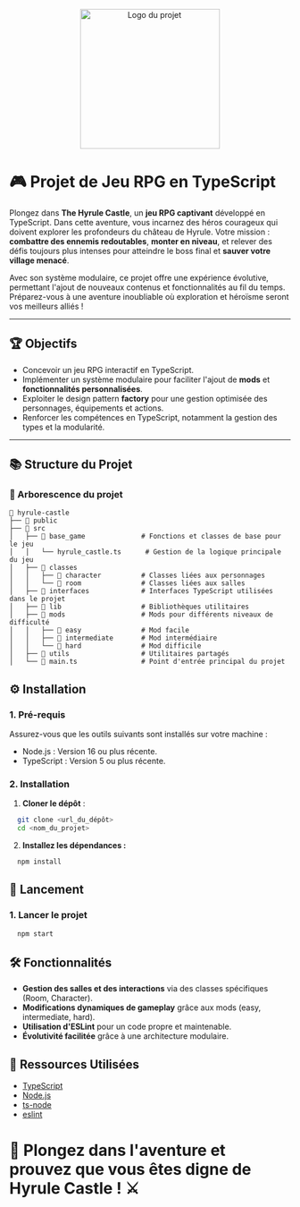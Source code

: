<p align="center">
  <img src="./public/castle.png" alt="Logo du projet" width="250">
</p>

# 🎮 Projet de Jeu RPG en TypeScript

Plongez dans **The Hyrule Castle**, un **jeu RPG captivant** développé en TypeScript. Dans cette aventure, vous incarnez des héros courageux qui doivent explorer les profondeurs du château de Hyrule. Votre mission : **combattre des ennemis redoutables**, **monter en niveau**, et relever des défis toujours plus intenses pour atteindre le boss final et **sauver votre village menacé**. 

Avec son système modulaire, ce projet offre une expérience évolutive, permettant l'ajout de nouveaux contenus et fonctionnalités au fil du temps. Préparez-vous à une aventure inoubliable où exploration et héroïsme seront vos meilleurs alliés !

---

## 🏆 Objectifs

- Concevoir un jeu RPG interactif en TypeScript.
- Implémenter un système modulaire pour faciliter l'ajout de **mods** et **fonctionnalités personnalisées**.
- Exploiter le design pattern **factory** pour une gestion optimisée des personnages, équipements et actions.
- Renforcer les compétences en TypeScript, notamment la gestion des types et la modularité.

---

## 📚 Structure du Projet

### 📂 Arborescence du projet

```plaintext
📂 hyrule-castle
├── 📂 public
├── 📂 src
│   ├── 📂 base_game              # Fonctions et classes de base pour le jeu
│   │   └── hyrule_castle.ts      # Gestion de la logique principale du jeu
│   ├── 📂 classes
│   │   ├── 📂 character          # Classes liées aux personnages
│   │   └── 📂 room               # Classes liées aux salles
│   ├── 📂 interfaces             # Interfaces TypeScript utilisées dans le projet
│   ├── 📂 lib                    # Bibliothèques utilitaires
│   ├── 📂 mods                   # Mods pour différents niveaux de difficulté
│   │   ├── 📂 easy               # Mod facile
│   │   ├── 📂 intermediate       # Mod intermédiaire
│   │   └── 📂 hard               # Mod difficile
│   ├── 📂 utils                  # Utilitaires partagés
│   └── 📄 main.ts                # Point d'entrée principal du projet

```

## ⚙️ **Installation**
### 1. Pré-requis
Assurez-vous que les outils suivants sont installés sur votre machine :
- Node.js : Version 16 ou plus récente.
- TypeScript : Version 5 ou plus récente.


### 2. **Installation**
1. **Cloner le dépôt** :
```bash
  git clone <url_du_dépôt>
  cd <nom_du_projet>
```
2. **Installez les dépendances :**
```bash
  npm install
```

## 🚀 **Lancement**
### **1. Lancer le projet**
```bash
  npm start
```

## **🛠️ Fonctionnalités**
- **Gestion des salles et des interactions** via des classes spécifiques (Room, Character).
- **Modifications dynamiques de gameplay** grâce aux mods (easy, intermediate, hard).
- **Utilisation d'ESLint** pour un code propre et maintenable.
- **Évolutivité facilitée** grâce à une architecture modulaire.


## 🌟 Ressources Utilisées
- [TypeScript](https://www.typescriptlang.org/)
- [Node.js](https://nodejs.org/fr)
- [ts-node](https://github.com/TypeStrong/ts-node)
- [eslint](https://github.com/eslint/eslint)


# 🏰 Plongez dans l'aventure et prouvez que vous êtes digne de Hyrule Castle ! ⚔️
